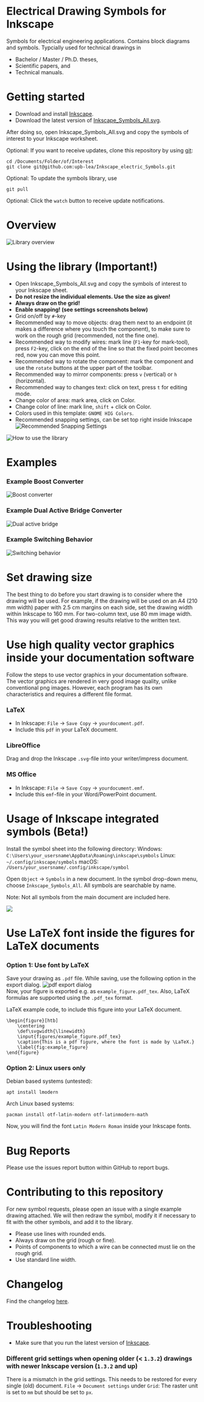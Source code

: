 # Electrical Drawing Symbols for Inkscape
Symbols for electrical engineering applications. Contains block diagrams and symbols. Typcially used for technical drawings in
 * Bachelor / Master / Ph.D. theses,
 * Scientific papers, and
 * Technical manuals.
# Getting started
 * Download and install [Inkscape](https://inkscape.org/).
 * Download the latest version of [Inkscape_Symbols_All.svg](https://github.com/upb-lea/Inkscape_electric_Symbols/blob/master/Inkscape_Symbols_All.svg).

After doing so, open Inkscape_Symbols_All.svg and copy the symbols of interest to your Inkscape worksheet.

Optional: If you want to receive updates, clone this repository by using [git](https://git-scm.com/):
```
cd /Documents/Folder/of/Interest   
git clone git@github.com:upb-lea/Inkscape_electric_Symbols.git
```
Optional: To update the symbols library, use
```
git pull
```
Optional: Click the `watch` button to receive update notifications.

# Overview
![Library overview](/Sources/Overview.png)

# Using the library (Important!)
* Open Inkscape_Symbols_All.svg and copy the symbols of interest to your Inkscape sheet.
* __Do not resize the individual elements. Use the size as given!__     
* __Always draw on the grid!__
* __Enable snapping! (see settings screenshots below)__     
* Grid on/off by `#`-key
* Recommended way to move objects: drag them next to an endpoint (it makes a difference where you touch the component), to make sure to work on the rough grid (recommended, not the fine one).
* Recommended way to modify wires: mark line (`F1`-key for mark-tool), press `F2`-key, click on the end of the line so that the fixed point becomes red, now you can move this point.     
* Recommended way to rotate the component: mark the component and use the `rotate` buttons at the upper part of the toolbar.      
* Recommended way to mirror components: press `v` (vertical) or `h` (horizontal).
* Recommended way to changes text: click on text, press `t` for editing mode.
* Change color of area: mark area, click on Color.
* Change color of line: mark line, `shift` + click on Color.
* Colors used in this template: `GNOME HIG Colors`.  
* Recommended snapping settings, can be set top right inside Inkscape       
![Recommended Snapping Settings](/Sources/snapping_settings.png)

![How to use the library](/Sources/Using_Symbols.gif)


# Examples
### Example Boost Converter
![Boost converter](/Sources/Example_Boost_Converter2.png)
### Example Dual Active Bridge Converter
![Dual active bridge](/Sources/Example_DAB.png)
### Example Switching Behavior
![Switching behavior](/Sources/Example_Switching_behaviour.png)

# Set drawing size
The best thing to do before you start drawing is to consider where the drawing will be used. For example, if the drawing will be used on an A4 (210 mm width) paper with 2.5 cm margins on each side, set the drawing width within Inkscape to 160 mm. For two-column text, use 80 mm image width. This way you will get good drawing results relative to the written text. 

# Use high quality vector graphics inside your documentation software
Follow the steps to use vector graphics in your documentation software. The vector graphics are rendered in very good image quality, unlike conventional png images. However, each program has its own characteristics and requires a different file format. 
### LaTeX
 * In Inkscape: `File` -> `Save Copy` -> `yourdocument.pdf`. 
 * Include this `pdf` in your LaTeX document.

### LibreOffice
Drag and drop the Inkscape `.svg`-file into your writer/impress document.

### MS Office
 * In Inkscape: `File` -> `Save Copy` -> `yourdocument.emf`. 
 * Include this `emf`-file in your Word/PowerPoint document.

# Usage of Inkscape integrated symbols (Beta!)
Install the symbol sheet into the following directory:
Windows: `C:\Users\your_usersname\AppData\Roaming\inkscape\symbols`
Linux: `~/.config/inkscape/symbols`
macOS: `/Users/your_usersname/.config/inkscape/symbol`


Open `Object` -> `Symbols` in a new document. In the symbol drop-down menu, choose `Inkscape_Symbols_All`. All symbols are searchable by name.

Note: Not all symbols from the main document are included here.

![](Sources/searchable_symbols.png)


# Use LaTeX font inside the figures for LaTeX documents
### Option 1: Use font by LaTeX
Save your drawing as `.pdf` file. While saving, use the following option in the export dialog.
![pdf export dialog](/Sources/pdf_export_dialog.png)     
Now, your figure is exported e.g. as `example_figure.pdf_tex`. Also, LaTeX formulas are supported using the `.pdf_tex` format.

LaTeX example code, to include this figure into your LaTeX document.
```
\begin{figure}[htb]
	\centering
	\def\svgwidth{\linewidth}
	\input{figures/example_figure.pdf_tex}
	\caption{This is a pdf figure, where the font is made by \LaTeX.}
	\label{fig:example_figure}
\end{figure}
```

### Option 2: Linux users only 
Debian based systems (untested):
```
apt install lmodern
``` 

Arch Linux based systems:
```
pacman install otf-latin-modern otf-latinmodern-math
```
Now, you will find the font `Latin Modern Roman` inside your Inkscape fonts.


# Bug Reports
Please use the issues report button within GitHub to report bugs.

# Contributing to this repository
For new symbol requests, please open an issue with a single example drawing attached. We will then redraw the symbol, modify it if necessary to fit with the other symbols, and add it to the library. 
* Please use lines with rounded ends.
* Always draw on the grid (rough or fine).
* Points of components to which a wire can be connected must lie on the rough grid.
* Use standard line width.

# Changelog
Find the changelog [here](https://github.com/upb-lea/Inkscape_electric_Symbols/blob/master/CHANGELOG.md).

# Troubleshooting
 * Make sure that you run the latest version of [Inkscape](https://inkscape.org/).
### Different grid settings when opening older (< `1.3.2`) drawings with newer Inkscape version (`1.3.2` and up)
There is a mismatch in the grid settings. This needs to be restored for every single (old) document.
`File` -> `Document settings` under `Grid`: The raster unit is set to `mm` but should be set to `px`.



